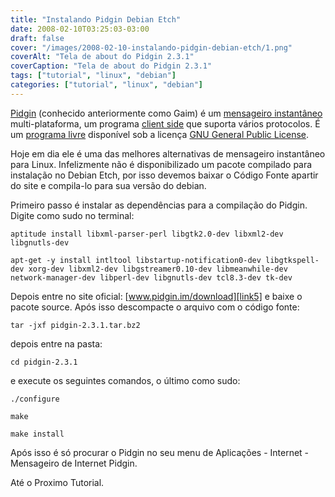 ```yaml
---
title: "Instalando Pidgin Debian Etch"
date: 2008-02-10T03:25:03-03:00
draft: false
cover: "/images/2008-02-10-instalando-pidgin-debian-etch/1.png"
coverAlt: "Tela de about do Pidgin 2.3.1"
coverCaption: "Tela de about do Pidgin 2.3.1"
tags: ["tutorial", "linux", "debian"]
categories: ["tutorial", "linux", "debian"]
---
```


[Pidgin][link6] (conhecido anteriormente como Gaim) é um [mensageiro instantâneo][link1] multi-plataforma, um programa [client side][link2] que suporta vários protocolos. É um [programa livre][link3] disponível sob a licença [GNU General Public License][link4].

Hoje em dia ele é uma das melhores alternativas de mensageiro instantâneo para Linux. Infelizmente não é disponibilizado um pacote compilado para instalação no Debian Etch, por isso devemos baixar o Código Fonte apartir do site e compila-lo para sua versão do debian.

Primeiro passo é instalar as dependências para a compilação do Pidgin.
Digite como sudo no terminal:

```
aptitude install libxml-parser-perl libgtk2.0-dev libxml2-dev libgnutls-dev

apt-get -y install intltool libstartup-notification0-dev libgtkspell-dev xorg-dev libxml2-dev libgstreamer0.10-dev libmeanwhile-dev network-manager-dev libperl-dev libgnutls-dev tcl8.3-dev tk-dev
```


Depois entre no site oficial: [www.pidgin.im/download][link5] e baixe o pacote source.
Após isso descompacte o arquivo com o código fonte:

`tar -jxf pidgin-2.3.1.tar.bz2`

depois entre na pasta:

`cd pidgin-2.3.1`

e execute os seguintes comandos, o último como sudo:

```
./configure

make

make install
```

Após isso é só procurar o Pidgin no seu menu de Aplicações - Internet - Mensageiro de Internet Pidgin.

Até o Proximo Tutorial.

[link1]:http://pt.wikipedia.org/wiki/Mensageiro_instant%C3%A2neo
[link2]:http://pt.wikipedia.org/wiki/Client_side
[link3]:http://pt.wikipedia.org/wiki/Programa_livre
[link4]:http://pt.wikipedia.org/wiki/GNU_General_Public_License
[link5]:www.pidgin.im/download
[link6]:www.pidgin.im
